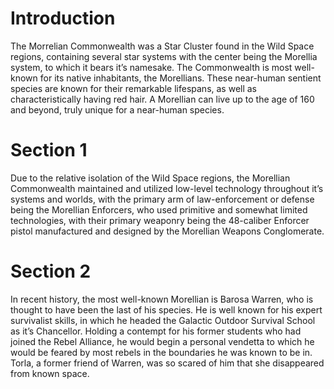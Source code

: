 # Introduction

The Morrelian Commonwealth was a Star Cluster found in the Wild Space regions, containing several star systems with the center being the Morellia system, to which it bears it’s namesake.
The Commonwealth is most well-known for its native inhabitants, the Morellians.
These near-human sentient species are known for their remarkable lifespans, as well as characteristically having red hair.
A Morellian can live up to the age of 160 and beyond, truly unique for a near-human species.

# Section 1

Due to the relative isolation of the Wild Space regions, the Morellian Commonwealth maintained and utilized low-level technology throughout it’s systems and worlds, with the primary arm of law-enforcement or defense being the Morellian Enforcers, who used primitive and somewhat limited technologies, with their primary weaponry being the 48-caliber Enforcer pistol manufactured and designed by the Morellian Weapons Conglomerate.

# Section 2

In recent history, the most well-known Morellian is Barosa Warren, who is thought to have been the last of his species.
He is well known for his expert survivalist skills, in which he headed the Galactic Outdoor Survival School as it’s Chancellor.
Holding a contempt for his former students who had joined the Rebel Alliance, he would begin a personal vendetta to which he would be feared by most rebels in the boundaries he was known to be in.
Torla, a former friend of Warren, was so scared of him that she disappeared from known space.
